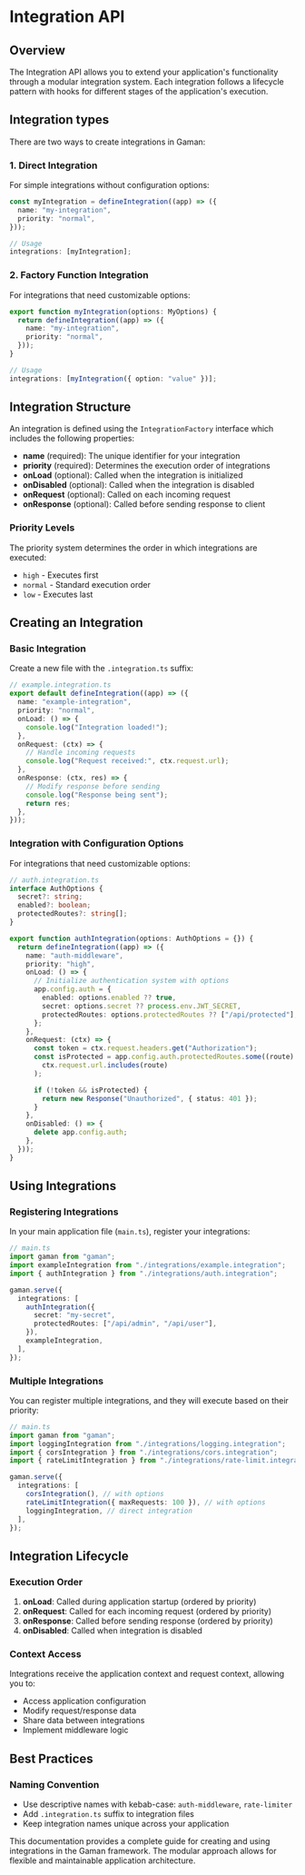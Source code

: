 # Integration API

## Overview

The Integration API allows you to extend your application's functionality through a modular integration system. Each integration follows a lifecycle pattern with hooks for different stages of the application's execution.

## Integration types

There are two ways to create integrations in Gaman:

### 1. Direct Integration

For simple integrations without configuration options:

```typescript
const myIntegration = defineIntegration((app) => ({
  name: "my-integration",
  priority: "normal",
}));

// Usage
integrations: [myIntegration];
```

### 2. Factory Function Integration

For integrations that need customizable options:

```typescript
export function myIntegration(options: MyOptions) {
  return defineIntegration((app) => ({
    name: "my-integration",
    priority: "normal",
  }));
}

// Usage
integrations: [myIntegration({ option: "value" })];
```

## Integration Structure

An integration is defined using the `IntegrationFactory` interface which includes the following properties:

- **name** (required): The unique identifier for your integration
- **priority** (required): Determines the execution order of integrations
- **onLoad** (optional): Called when the integration is initialized
- **onDisabled** (optional): Called when the integration is disabled
- **onRequest** (optional): Called on each incoming request
- **onResponse** (optional): Called before sending response to client

### Priority Levels

The priority system determines the order in which integrations are executed:

- `high` - Executes first
- `normal` - Standard execution order
- `low` - Executes last

## Creating an Integration

### Basic Integration

Create a new file with the `.integration.ts` suffix:

```typescript
// example.integration.ts
export default defineIntegration((app) => ({
  name: "example-integration",
  priority: "normal",
  onLoad: () => {
    console.log("Integration loaded!");
  },
  onRequest: (ctx) => {
    // Handle incoming requests
    console.log("Request received:", ctx.request.url);
  },
  onResponse: (ctx, res) => {
    // Modify response before sending
    console.log("Response being sent");
    return res;
  },
}));
```

### Integration with Configuration Options

For integrations that need customizable options:

```typescript
// auth.integration.ts
interface AuthOptions {
  secret?: string;
  enabled?: boolean;
  protectedRoutes?: string[];
}

export function authIntegration(options: AuthOptions = {}) {
  return defineIntegration((app) => ({
    name: "auth-middleware",
    priority: "high",
    onLoad: () => {
      // Initialize authentication system with options
      app.config.auth = {
        enabled: options.enabled ?? true,
        secret: options.secret ?? process.env.JWT_SECRET,
        protectedRoutes: options.protectedRoutes ?? ["/api/protected"],
      };
    },
    onRequest: (ctx) => {
      const token = ctx.request.headers.get("Authorization");
      const isProtected = app.config.auth.protectedRoutes.some((route) =>
        ctx.request.url.includes(route)
      );

      if (!token && isProtected) {
        return new Response("Unauthorized", { status: 401 });
      }
    },
    onDisabled: () => {
      delete app.config.auth;
    },
  }));
}
```

## Using Integrations

### Registering Integrations

In your main application file (`main.ts`), register your integrations:

```typescript
// main.ts
import gaman from "gaman";
import exampleIntegration from "./integrations/example.integration";
import { authIntegration } from "./integrations/auth.integration";

gaman.serve({
  integrations: [
    authIntegration({
      secret: "my-secret",
      protectedRoutes: ["/api/admin", "/api/user"],
    }),
    exampleIntegration,
  ],
});
```

### Multiple Integrations

You can register multiple integrations, and they will execute based on their priority:

```typescript
// main.ts
import gaman from "gaman";
import loggingIntegration from "./integrations/logging.integration";
import { corsIntegration } from "./integrations/cors.integration";
import { rateLimitIntegration } from "./integrations/rate-limit.integration";

gaman.serve({
  integrations: [
    corsIntegration(), // with options
    rateLimitIntegration({ maxRequests: 100 }), // with options
    loggingIntegration, // direct integration
  ],
});
```

## Integration Lifecycle

### Execution Order

1. **onLoad**: Called during application startup (ordered by priority)
2. **onRequest**: Called for each incoming request (ordered by priority)
3. **onResponse**: Called before sending response (ordered by priority)
4. **onDisabled**: Called when integration is disabled

### Context Access

Integrations receive the application context and request context, allowing you to:

- Access application configuration
- Modify request/response data
- Share data between integrations
- Implement middleware logic

## Best Practices

### Naming Convention

- Use descriptive names with kebab-case: `auth-middleware`, `rate-limiter`
- Add `.integration.ts` suffix to integration files
- Keep integration names unique across your application

This documentation provides a complete guide for creating and using integrations in the Gaman framework. The modular approach allows for flexible and maintainable application architecture.
